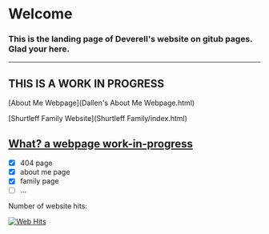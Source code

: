 # **Welcome**

### This is the landing page of Deverell's website on gitub pages. Glad your here.
---
**THIS IS A WORK IN PROGRESS**
---


[About Me Webpage](Dallen's About Me Webpage.html)  
 
[Shurtleff Family Website](Shurtleff Family/index.html)
 
[What? a webpage work-in-progress](What.html)
---


- [x] 404 page
- [x] about me page
- [x] family page
- [ ] ...

Number of website hits:
<!-- hitwebcounter Code START -->
<a href="https://www.hitwebcounter.com" target="_blank">
<img src="https://hitwebcounter.com/counter/counter.php?page=7678712&style=0001&nbdigits=5&type=ip&initCount=0" title="Total Website Hits" Alt="Web Hits"   border="0" /></a>             

